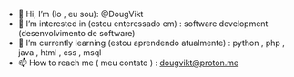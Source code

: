- 👋 Hi, I’m (Io , eu sou):  @DougVikt
- 👀 I’m interested in (estou enteressado em) : software development (desenvolvimento de software)
- 🌱 I’m currently learning (estou aprendendo atualmente) : python , php , java , html , css , msql
- 📫 How to reach me ( meu contato ) : dougvikt@proton.me 

<!---
DougVikt/DougVikt is a ✨ special ✨ repository because its `README.md` (this file) appears on your GitHub profile.
You can click the Preview link to take a look at your changes.
--->

